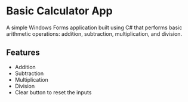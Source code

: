 # Basic Calculator App

A simple Windows Forms application built using C# that performs basic arithmetic operations: addition, subtraction, multiplication, and division.

## Features
- Addition
- Subtraction
- Multiplication
- Division
- Clear button to reset the inputs
